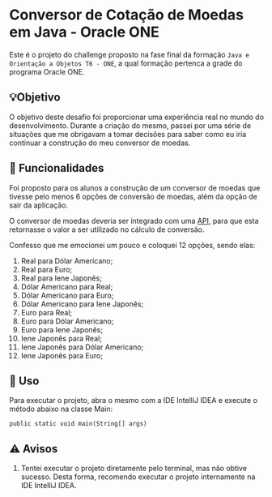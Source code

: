 # Conversor de Cotação de Moedas em Java - Oracle ONE
Este é o projeto do challenge proposto na fase final da formação `Java e Orientação a Objetos T6 - ONE`, a qual formação pertenca a grade do programa Oracle ONE.

## 💡Objetivo
O objetivo deste desafio foi proporcionar uma experiência real no mundo do desenvolvimento. Durante a criação do mesmo, passei por uma série de situações que me obrigavam a tomar decisões para saber como eu iria continuar a construção do meu conversor de moedas.

## 📝 Funcionalidades
Foi proposto para os alunos a construção de um conversor de moedas que tivesse pelo menos 6 opções de conversão de moedas, além da opção de sair da aplicação.

O conversor de moedas deveria ser integrado com uma [API](https://www.exchangerate-api.com/), para que esta retornasse o valor a ser utilizado no cálculo de conversão.

Confesso que me emocionei um pouco e coloquei 12 opções, sendo elas:

1. Real para Dólar Americano;
1. Real para Euro;
1. Real para Iene Japonês;
1. Dólar Americano para Real;
1. Dólar Americano para Euro;
1. Dólar Americano para Iene Japonês;
1. Euro para Real;
1. Euro para Dólar Americano;
1. Euro para Iene Japonês;
1. Iene Japonês para Real;
1. Iene Japonês para Dólar Americano;
1. Iene Japonês para Euro;

## 🚀 Uso

Para executar o projeto, abra o mesmo com a IDE IntelliJ IDEA e execute o método abaixo na classe Main:

```
public static void main(String[] args)
```

## ⚠️ Avisos
1. Tentei executar o projeto diretamente pelo terminal, mas não obtive sucesso. Desta forma, recomendo executar o projeto internamente na IDE IntelliJ IDEA.
